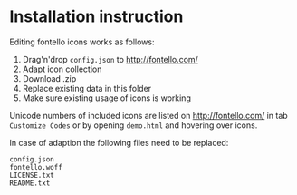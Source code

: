 # Installation instruction

Editing fontello icons works as follows:

1. Drag'n'drop `config.json` to http://fontello.com/
2. Adapt icon collection
3. Download .zip
4. Replace existing data in this folder
5. Make sure existing usage of icons is working

Unicode numbers of included icons are listed on http://fontello.com/ in tab `Customize Codes` or by opening `demo.html` and hovering over icons.

In case of adaption the following files need to be replaced:

```
config.json
fontello.woff
LICENSE.txt
README.txt
```

